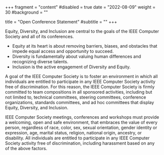 +++
fragment = "content"
#disabled = true
date = "2022-08-09"
weight = 30
#background = ""

title = "Open Conference Statement"
#subtitle = ""
+++

Equity, Diversity, and Inclusion are central to the goals of the IEEE Computer Society and all of its conferences. 
* Equity at its heart is about removing barriers, biases, and obstacles that impede equal access and opportunity to succeed. 
* Diversity is fundamentally about valuing human differences and recognizing diverse talents. 
* Inclusion is the active engagement of Diversity and Equity.

A goal of the IEEE Computer Society is to foster an environment in which all individuals are entitled to participate in any IEEE Computer Society activity free of discrimination. For this reason, the IEEE Computer Society is firmly committed to team compositions in all sponsored activities, including but not limited to, technical committees, steering committees, conference organizations, standards committees, and ad hoc committees that display Equity, Diversity, and Inclusion. 

IEEE Computer Society meetings, conferences and workshops must provide a welcoming, open and safe environment, that embraces the value of every person, regardless of race, color, sex, sexual orientation, gender identity or expression, age, marital status, religion, national origin, ancestry, or disability. All individuals are entitled to participate in any IEEE Computer Society activity free of discrimination, including harassment based on any of the above factors.